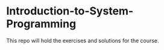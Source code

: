 # Introduction-to-System-Programming

This repo will hold the exercises and solutions for the course.
